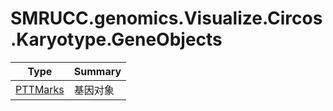 ﻿
# SMRUCC.genomics.Visualize.Circos.Karyotype.GeneObjects

|Type|Summary|
|----|-------|
|[PTTMarks](./PTTMarks.md)|基因对象|

